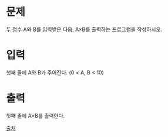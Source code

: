 # 문제

두 정수 A와 B를 입력받은 다음, A×B를 출력하는 프로그램을 작성하시오.

# 입력

첫째 줄에 A와 B가 주어진다. (0 < A, B < 10)

# 출력

첫째 줄에 A×B를 출력한다.

[출처](https://www.acmicpc.net/problem/10998)
